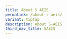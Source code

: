 ```yaml
---
title: About S AEIS
permalink: /about-s-aeis/
variant: tiptap
description: About S-AEIS
third_nav_title: SAEIS
---
```

